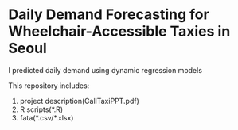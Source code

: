 # Daily Demand Forecasting for Wheelchair-Accessible Taxies in Seoul

I predicted daily demand using dynamic regression models

This repository includes:
1) project description(CallTaxiPPT.pdf)
2) R scripts(*.R)
3) fata(\*.csv/\*.xlsx)
